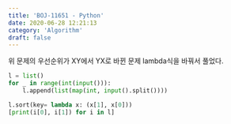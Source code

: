 ```yaml
---
title: 'BOJ-11651 - Python'
date: 2020-06-28 12:21:13
category: 'Algorithm'
draft: false
---
```

위 문제의 우선순위가 XY에서 YX로 바뀐 문제 lambda식을 바꿔서 풀었다.
```python
l = list()
for _ in range(int(input())):
    l.append(list(map(int, input().split())))

l.sort(key= lambda x: (x[1], x[0]))
[print(i[0], i[1]) for i in l]

```